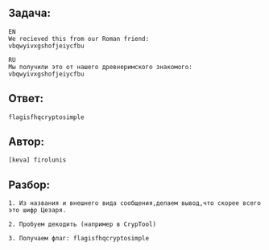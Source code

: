 ## Задача: 

    EN
    We recieved this from our Roman friend:
    vbqwyivxgshofjeiycfbu
    
    RU
    Мы получили это от нашего древнеримского знакомого:
    vbqwyivxgshofjeiycfbu

## Ответ:
    flagisfhqcryptosimple

## Автор: 
    [keva] firolunis

## Разбор:
    1. Из названия и внешнего вида сообщения,делаем вывод,что скорее всего это шифр Цезаря.

    2. Пробуем декодить (например в CrypTool)
    
    3. Получаем флаг: flagisfhqcryptosimple
